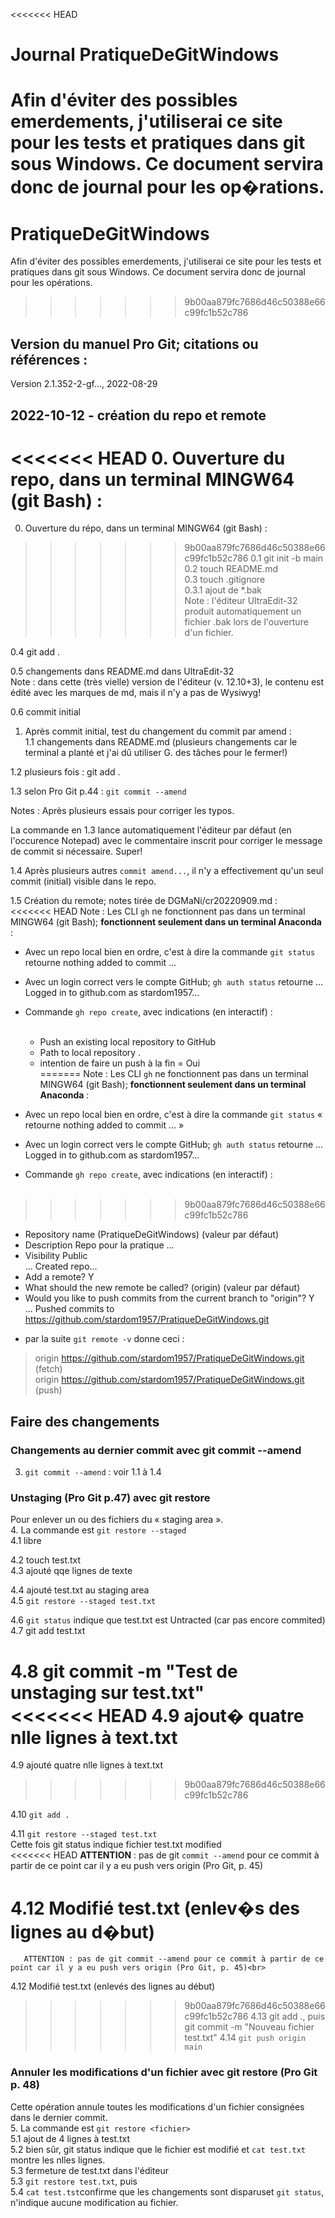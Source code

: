<<<<<<< HEAD
# Journal PratiqueDeGitWindows
Afin d'éviter des possibles emerdements, j'utiliserai ce site pour les tests et pratiques dans git sous Windows. Ce document servira donc de journal pour les op�rations.
=======
# PratiqueDeGitWindows
Afin d'éviter des possibles emerdements, j'utiliserai ce site pour les tests et pratiques dans git sous Windows. Ce document servira donc de journal pour les opérations.
>>>>>>> 9b00aa879fc7686d46c50388e66c99fc1b52c786

## Version du manuel Pro Git; citations ou références :
Version 2.1.352-2-gf..., 2022-08-29

## 2022-10-12 - création du repo et remote
<<<<<<< HEAD
0. Ouverture du repo, dans un terminal MINGW64 (git Bash) :<br>
=======
0. Ouverture du répo, dans un terminal MINGW64 (git Bash) :<br>
>>>>>>> 9b00aa879fc7686d46c50388e66c99fc1b52c786
 0.1 git init -b main<br>
 0.2 touch README.md<br>
 0.3 touch .gitignore<br>
  0.3.1 ajout de *.bak<br>
  Note : l'éditeur UltraEdit-32 produit automatiquement un fichier .bak lors de l'ouverture d'un fichier.<br>
  
 0.4 git add .<br>
 
 0.5 changements dans README.md dans UltraEdit-32<br>
 Note : dans cette (très vielle) version de l'éditeur (v. 12.10+3),  le contenu est édité avec les marques de md, mais il n'y a pas de Wysiwyg!<br>
 
 0.6 commit initial<br>

1. Après commit initial, test du changement du commit par amend :<br>
 1.1 changements dans README.md (plusieurs changements car le terminal a planté et j'ai dû utiliser G. des tâches pour le fermer!)<br>
 
 1.2 plusieurs fois : git add .<br>
 
 1.3 selon Pro Git p.44 : ```git commit --amend```<br>

  Notes :
  Après plusieurs essais pour corriger les typos.<br>
       
  La commande en 1.3 lance automatiquement l'éditeur par défaut (en l'occurence Notepad) avec le commentaire inscrit pour corriger le message de commit si nécessaire. Super!<br>

  1.4 Après plusieurs autres ```commit amend...```, il n'y a effectivement qu'un seul commit (initial) visible dans le repo.<br>
    
  1.5 Création du remote; notes tirée de DGMaNi/cr20220909.md :<br>
<<<<<<< HEAD
  Note : Les CLI `gh` ne fonctionnent pas dans un terminal MINGW64 (git Bash); **fonctionnent seulement dans un terminal Anaconda** :<br>
* Avec un repo local bien en ordre, c'est à dire la commande `git status`  retourne nothing added to commit ... <br>
* Avec un login correct vers le compte GitHub; `gh auth status` retourne
... Logged in to github.com as stardom1957...

* Commande `gh repo create`, avec indications (en interactif) :<br><br>
  - Push an existing local repository to GitHub<br>
  - Path to local repository .<br>
  - intention de faire un push à la fin = Oui<br>
=======
  Note : Les CLI ```gh``` ne fonctionnent pas dans un terminal MINGW64 (git Bash); **fonctionnent seulement dans un terminal Anaconda** :<br>
* Avec un repo local bien en ordre, c'est à dire la commande ```git status``` « retourne nothing added to commit ... »<br>
* Avec un login correct vers le compte GitHub; ```gh auth status``` retourne
... Logged in to github.com as stardom1957...

* Commande ```gh repo create```, avec indications (en interactif) :<br><br>
>>>>>>> 9b00aa879fc7686d46c50388e66c99fc1b52c786
  - Repository name (PratiqueDeGitWindows) (valeur par défaut)<br>
  - Description Repo pour la pratique ...<br>
  - Visibility Public<br>
    ... Created repo...<br>
  - Add a remote? Y<br>
  - What should the new remote be called? (origin) (valeur par défaut)<br>
  - Would you like to push commits from the current branch to "origin"? Y<br>
    ... Pushed commits to https://github.com/stardom1957/PratiqueDeGitWindows.git<br>

* par la suite ```git remote -v``` donne ceci :<br>
>origin  https://github.com/stardom1957/PratiqueDeGitWindows.git (fetch)<br>
>origin  https://github.com/stardom1957/PratiqueDeGitWindows.git (push)<br>


## Faire des changements
### Changements au dernier commit avec git commit --amend
3. ```git commit --amend``` : voir 1.1 à 1.4<br>
 
### Unstaging (Pro Git p.47) avec git restore
Pour enlever un ou des fichiers du « staging area ».<br>
4. La commande est ```git restore --staged```<br>
 4.1 libre<br>
  
 4.2 touch test.txt<br>
 4.3 ajouté qqe lignes de texte<br>
  
 4.4 ajouté test.txt au staging area<br>
 4.5 ```git restore --staged test.txt```<br>
  
 4.6 ```git status``` indique que test.txt est Untracted (car pas encore commited)<br>
 4.7 git add test.txt<br>
  
 4.8 git commit -m "Test de unstaging sur test.txt"<br>
<<<<<<< HEAD
 4.9 ajout� quatre nlle lignes à text.txt<br>
=======
 4.9 ajouté quatre nlle lignes à text.txt<br>
>>>>>>> 9b00aa879fc7686d46c50388e66c99fc1b52c786
  
 4.10 ```git add .```<br>
  
 4.11 ```git restore --staged test.txt```<br>
       Cette fois git status indique fichier test.txt modified<br>
<<<<<<< HEAD
       **ATTENTION** : pas de git ``commit --amend`` pour ce commit à partir de ce point car il y a eu push vers origin (Pro Git, p. 45)<br>

 4.12 Modifié test.txt (enlev�s des lignes au d�but)<br>
=======
       ATTENTION : pas de git commit --amend pour ce commit à partir de ce point car il y a eu push vers origin (Pro Git, p. 45)<br>

 4.12 Modifié test.txt (enlevés des lignes au début)<br>
>>>>>>> 9b00aa879fc7686d46c50388e66c99fc1b52c786
 4.13 git add ., puis git commit -m "Nouveau fichier test.txt"
 4.14 ```git push origin main```<br>
  
### Annuler les modifications d'un fichier avec git restore (Pro Git p. 48)
Cette opération annule toutes les modifications d'un fichier consignées dans le dernier commit.<br>
5. La commande est ```git restore <fichier>```<br>
 5.1 ajout de 4 lignes à test.txt<br>
 5.2 bien sûr, git status indique que le fichier est modifié et ```cat test.txt``` montre les nlles lignes.<br>
 5.3 fermeture de test.txt dans l'éditeur<br>
 5.3 ```git restore test.txt```, puis<br>
 5.4 ```cat test.tst```confirme que les changements sont disparuset ```git status```, n'indique aucune modification au fichier.<br>
 
